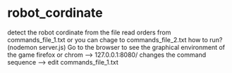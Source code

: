 # robot_cordinate
detect the robot cordinate from the file
read orders from commands_file_1.txt or you can chage to commands_file_2.txt
how to run?
(nodemon server.js)
Go to the browser to see the graphical environment of the game
firefox or chrom --> 127.0.0.1:8080/
changes the command sequence --> edit commands_file_1.txt
